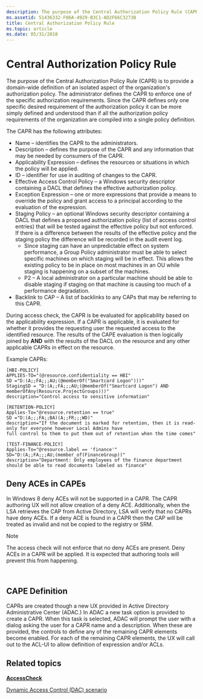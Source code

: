 ```yaml
---
description: The purpose of the Central Authorization Policy Rule (CAPR) is to provide a domain-wide definition of an isolated aspect of the organizations authorization policy.
ms.assetid: 51436332-F06A-4929-B3C1-AD2F66C3273B
title: Central Authorization Policy Rule
ms.topic: article
ms.date: 05/31/2018
---
```


# Central Authorization Policy Rule

The purpose of the Central Authorization Policy Rule (CAPR) is to provide a domain-wide definition of an isolated aspect of the organization's authorization policy. The administrator defines the CAPR to enforce one of the specific authorization requirements. Since the CAPR defines only one specific desired requirement of the authorization policy it can be more simply defined and understood than if all the authorization policy requirements of the organization are compiled into a single policy definition.

The CAPR has the following attributes:

-   Name – identifies the CAPR to the administrators.
-   Description – defines the purpose of the CAPR and any information that may be needed by consumers of the CAPR.
-   Applicability Expression – defines the resources or situations in which the policy will be applied.
-   ID – identifier for use in auditing of changes to the CAPR.
-   Effective Access Control Policy – a Windows security descriptor containing a DACL that defines the effective authorization policy.
-   Exception Expression – one or more expressions that provide a means to override the policy and grant access to a principal according to the evaluation of the expression.
-   Staging Policy – an optional Windows security descriptor containing a DACL that defines a proposed authorization policy (list of access control entries) that will be tested against the effective policy but not enforced. If there is a difference between the results of the effective policy and the staging policy the difference will be recorded in the audit event log.
    -   Since staging can have an unpredictable effect on system performance, a Group Policy administrator must be able to select specific machines on which staging will be in effect. This allows the existing policy to be in place on most machines in an OU while staging is happening on a subset of the machines.
    -   P2 – A local administrator on a particular machine should be able to disable staging if staging on that machine is causing too much of a performance degradation.
-   Backlink to CAP – A list of backlinks to any CAPs that may be referring to this CAPR.

During access check, the CAPR is be evaluated for applicability based on the applicability expression. If a CAPR is applicable, it is evaluated for whether it provides the requesting user the requested access to the identified resource. The results of the CAPE evaluation is then logically joined by **AND** with the results of the DACL on the resource and any other applicable CAPRs in effect on the resource.

Example CAPRs:

``` syntax
[HBI-POLICY]
APPLIES-TO="(@resource.confidentiality == HBI"
SD ="D:(A;;FA;;;AU;(@memberOf("Smartcard Logon")))"
StagingSD = "D:(A;;FA;;;AU;(@memberOf("Smartcard Logon") AND memberOfAny(Resource.ProjectGroups)))"
description="Control access to sensitive information"
 
[RETENTION-POLICY]
Applies-To="@resource.retention == true"
SD ="D:(A;;;FA;;BA)(A;;FR;;;WD)"
description="If the document is marked for retention, then it is read-only for everyone however Local Admins have 
full control to them to put them out of retention when the time comes"
 
[TEST-FINANCE-POLICY]
Applies-To="@resource.label == 'finance'"
SD="D:(A;;FA;;;AU;(member_of(FinanceGroup))"
description="Department: Only employees of the finance department should be able to read documents labeled as finance"
```

## Deny ACEs in CAPEs

In Windows 8 deny ACEs will not be supported in a CAPR. The CAPR authoring UX will not allow creation of a deny ACE. Additionally, when the LSA retrieves the CAP from Active Directory, LSA will verify that no CAPRs have deny ACEs. If a deny ACE is found in a CAPR then the CAP will be treated as invalid and not be copied to the registry or SRM.

> [!Note]  
> The access check will not enforce that no deny ACEs are present. Deny ACEs in a CAPR will be applied. It is expected that authoring tools will prevent this from happening.

 

## CAPE Definition

CAPRs are created though a new UX provided in Active Directory Administrative Center (ADAC.) In ADAC a new task option is provided to create a CAPR. When this task is selected, ADAC will prompt the user with a dialog asking the user for a CAPR name and a description. When these are provided, the controls to define any of the remaining CAPR elements become enabled. For each of the remaining CAPR elements, the UX will call out to the ACL-UI to allow definition of expression and/or ACLs.

## Related topics

<dl> <dt>

[**AccessCheck**](/windows/win32/api/securitybaseapi/nf-securitybaseapi-accesscheck)
</dt> <dt>

[Dynamic Access Control (DAC) scenario](/previous-versions/windows/desktop/dacx/dynamic-access-control-developer-extensibility-roadmap)
</dt> </dl>

 

 
